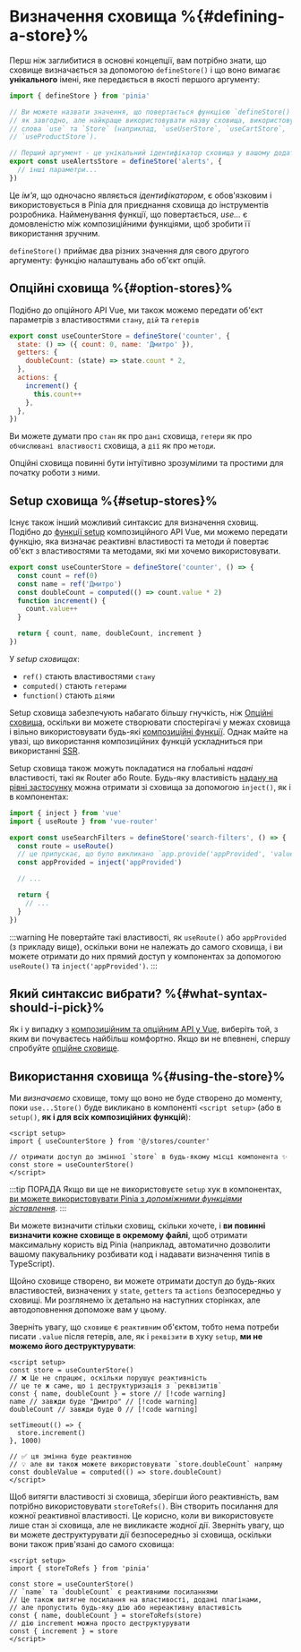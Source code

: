 # Визначення сховища %{#defining-a-store}%

<VueSchoolLink
  href="https://vueschool.io/lessons/define-your-first-pinia-store"
  title="Дізнайтеся, як визначати та використовувати сховища в Pinia"
/>

Перш ніж заглибитися в основні концепції, вам потрібно знати, що сховище визначається за допомогою `defineStore()` і що воно вимагає **унікального** імені, яке передається в якості першого аргументу:

```js
import { defineStore } from 'pinia'

// Ви можете назвати значення, що повертається функцією `defineStore()`, 
// як завгодно, але найкраще використовувати назву сховища, використовуючи 
// слова `use` та `Store` (наприклад, `useUserStore`, `useCartStore`, 
// `useProductStore`). 

// Перший аргумент - це унікальний ідентифікатор сховища у вашому додатку
export const useAlertsStore = defineStore('alerts', {
  // інші параметри...
})
```

Це _ім'я_, що одночасно являється _ідентифікатором_, є обов'язковим і використовується в Pinia для приєднання сховища до інструментів розробника. Найменування функції, що повертається, _use..._ є домовленістю між композиційними функціями, щоб зробити її використання зручним.

`defineStore()` приймає два різних значення для свого другого аргументу: функцію налаштувань або об'єкт опцій.

## Опційні сховища %{#option-stores}%

Подібно до опційного API Vue, ми також можемо передати об'єкт параметрів з властивостями `стану`, `дій` та `гетерів`

```js {2-10}
export const useCounterStore = defineStore('counter', {
  state: () => ({ count: 0, name: 'Дмитро' }),
  getters: {
    doubleCount: (state) => state.count * 2,
  },
  actions: {
    increment() {
      this.count++
    },
  },
})
```

Ви можете думати про `стан` як про `дані` сховища, `гетери` як про `обчислювані властивості` сховища, а `дії` як про `методи`.

Опційні сховища повинні бути інтуїтивно зрозумілими та простими для початку роботи з ними.

## Setup сховища %{#setup-stores}%

Існує також інший можливий синтаксис для визначення сховищ. Подібно до [функції setup](https://ua.vuejs.org/api/composition-api-setup.html) композиційного API Vue, ми можемо передати функцію, яка визначає реактивні властивості та методи й повертає об'єкт з властивостями та методами, які ми хочемо використовувати.

```js
export const useCounterStore = defineStore('counter', () => {
  const count = ref(0)
  const name = ref('Дмитро')
  const doubleCount = computed(() => count.value * 2)
  function increment() {
    count.value++
  }

  return { count, name, doubleCount, increment }
})
```

У _setup сховищах_:

- `ref()` стають властивостями `стану`
- `computed()` стають `гетерами`
- `function()` стають `діями`

Setup сховища забезпечують набагато більшу гнучкість, ніж [Опційні сховища](#option-stores), оскільки ви можете створювати спостерігачі у межах сховища і вільно використовувати будь-які [композиційні функції](https://ua.vuejs.org/guide/reusability/composables.html#composables). Однак майте на увазі, що використання композиційних функцій ускладниться при використанні [SSR](../cookbook/composables.md).

Setup сховища також можуть покладатися на глобальні _надані_ властивості, такі як Router або Route. Будь-яку властивість [надану на рівні застосунку](https://vuejs.org/api/application.html#app-provide) можна отримати зі сховища за допомогою `inject()`, як і в компонентах:

```ts
import { inject } from 'vue'
import { useRoute } from 'vue-router'

export const useSearchFilters = defineStore('search-filters', () => {
  const route = useRoute()
  // це припускає, що було викликано `app.provide('appProvided', 'value')`
  const appProvided = inject('appProvided')

  // ...

  return {
    // ...
  }
})
```

:::warning
Не повертайте такі властивості, як `useRoute()` або `appProvided` (з прикладу вище), оскільки вони не належать до самого сховища, і ви можете отримати до них прямий доступ у компонентах за допомогою `useRoute()` та `inject('appProvided')`.
:::

## Який синтаксис вибрати? %{#what-syntax-should-i-pick}%

Як і у випадку з [композиційним та опційним API у Vue](https://ua.vuejs.org/guide/introduction.html#which-to-choose), виберіть той, з яким ви почуваєтесь найбільш комфортно. Якщо ви не впевнені, спершу спробуйте [опційне сховище](#option-stores).

## Використання сховища %{#using-the-store}%

Ми _визначаємо_ сховище, тому що воно не буде створено до моменту, поки `use...Store()` буде викликано в компоненті `<script setup>` (або в `setup()`, **як і для всіх композиційних функцій**):

```vue
<script setup>
import { useCounterStore } from '@/stores/counter'

// отримати доступ до змінної `store` в будь-якому місці компонента ✨
const store = useCounterStore()
</script>
```

:::tip ПОРАДА
Якщо ви ще не використовуєте `setup` хук в компонентах, [ви можете використовувати Pinia з _допоміжними функціями зіставлення_](../cookbook/options-api.md).
:::

Ви можете визначити стільки сховищ, скільки хочете, і **ви повинні визначити кожне сховище в окремому файлі**, щоб отримати максимальну користь від Pinia (наприклад, автоматично дозволити вашому пакувальнику розбивати код і надавати визначення типів в TypeScript).

Щойно сховище створено, ви можете отримати доступ до будь-яких властивостей, визначених у `state`, `getters` та `actions` безпосередньо у сховищі. Ми розглянемо їх детально на наступних сторінках, але автодоповнення допоможе вам у цьому.

Зверніть увагу, що `сховище` є `реактивним` об'єктом, тобто нема потреби писати `.value` після гетерів, але, як і `реквізити` в хуку `setup`, **ми не можемо його деструктурувати**:

```vue
<script setup>
const store = useCounterStore()
// ❌ Це не спрацює, оскільки порушує реактивність
// це те ж саме, що і деструктуризація з `реквізитів`
const { name, doubleCount } = store // [!code warning]
name // завжди буде "Дмитро" // [!code warning]
doubleCount // завжди буде 0 // [!code warning]

setTimeout(() => {
  store.increment()
}, 1000)

// ✅ ця змінна буде реактивною
// 💡 але ви також можете використовувати `store.doubleCount` напряму
const doubleValue = computed(() => store.doubleCount)
</script>
```

Щоб витягти властивості зі сховища, зберігши його реактивність, вам потрібно використовувати `storeToRefs()`. Він створить посилання для кожної реактивної властивості. Це корисно, коли ви використовуєте лише стан зі сховища, але не викликаєте жодної дії. Зверніть увагу, що ви можете деструктурувати дії безпосередньо зі сховища, оскільки вони також прив'язані до самого сховища:

```vue
<script setup>
import { storeToRefs } from 'pinia'

const store = useCounterStore()
// `name` та `doubleCount` є реактивними посиланнями
// Це також витягне посилання на властивості, додані плагінами,
// але пропустить будь-яку дію або нереактивну властивість
const { name, doubleCount } = storeToRefs(store)
// дію increment можна просто деструктурувати
const { increment } = store
</script>
```

